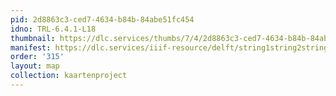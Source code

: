 ```yaml
---
pid: 2d8863c3-ced7-4634-b84b-84abe51fc454
idno: TRL-6.4.1-L18
thumbnail: https://dlc.services/thumbs/7/4/2d8863c3-ced7-4634-b84b-84abe51fc454/full/400,339/0/default.jpg
manifest: https://dlc.services/iiif-resource/delft/string1string2string3/kaartenproject-2007/TRL-6.4.1-L18
order: '315'
layout: map
collection: kaartenproject
---
```

